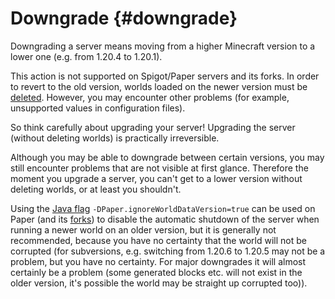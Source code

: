 # Downgrade {#downgrade}
Downgrading a server means moving from a higher Minecraft version to a lower one (e.g. from 1.20.4 to 1.20.1).

This action is not supported on Spigot/Paper servers and its forks. In order to revert to the old version, worlds loaded on the newer version must be [deleted](world.md#world-deletion). However, you may encounter other problems (for example, unsupported values in configuration files).

So think carefully about upgrading your server! Upgrading the server (without deleting worlds) is practically irreversible.

Although you may be able to downgrade between certain versions, you may still encounter problems that are not visible at first glance. Therefore the moment you upgrade a server, you can't get to a lower version without deleting worlds, or at least you shouldn't.

Using the [Java flag](../administration/java.md#java-flags) `-DPaper.ignoreWorldDataVersion=true` can be used on Paper (and its [forks](platforms.md#forks)) to disable the automatic shutdown of the server when running a newer world on an older version, but it is generally not recommended, because you have no certainty that the world will not be corrupted (for subversions, e.g. switching from 1.20.6 to 1.20.5 may not be a problem, but you have no certainty. For major downgrades it will almost certainly be a problem (some generated blocks etc. will not exist in the older version, it's possible the world may be straight up corrupted too)).